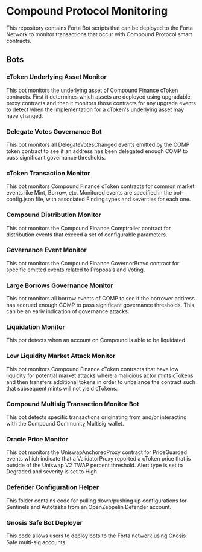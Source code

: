 # Compound Protocol Monitoring

This repository contains Forta Bot scripts that can be deployed to the Forta Network to monitor
transactions that occur with Compound Protocol smart contracts.

## Bots

### cToken Underlying Asset Monitor

This bot monitors the underlying asset of Compound Finance cToken contracts.  First
it determines which assets are deployed using upgradable proxy contracts and then it
monitors those contracts for any upgrade events to detect when the implementation for
a cToken's underlying asset may have changed.

### Delegate Votes Governance Bot

This bot monitors all DelegateVotesChanged events emitted by the COMP token contract to see if an
address has been delegated enough COMP to pass significant governance thresholds.

### cToken Transaction Monitor

This bot monitors Compound Finance cToken contracts for common market events like Mint, Borrow,
etc.  Monitored events are specified in the bot-config.json file, with associated Finding types
and severities for each one.

### Compound Distribution Monitor

This bot monitors the Compound Finance Comptroller contract for distribution events that exceed a 
set of configurable parameters.

### Governance Event Monitor

This bot monitors the Compound Finance GovernorBravo contract for specific emitted events related
to Proposals and Voting.

### Large Borrows Governance Monitor

This bot monitors all borrow events of COMP to see if the borrower address has accrued enough COMP
to pass significant governance thresholds. This can be an early indication of governance attacks.

### Liquidation Monitor

This bot detects when an account on Compound is able to be liquidated.

### Low Liquidity Market Attack Monitor

This bot monitors Compound Finance cToken contracts that have low liquidity for potential 
market attacks where a malicious actor mints cTokens and then transfers additional tokens in
order to unbalance the contract such that subsequent mints will not yield cTokens.

### Compound Multisig Transaction Monitor Bot

This bot detects specific transactions originating from and/or interacting with the Compound Community Multisig wallet.

### Oracle Price Monitor

This bot monitors the UniswapAnchoredProxy contract for PriceGuarded events which indicate that
a ValidatorProxy reported a cToken price that is outside of the Uniswap V2 TWAP percent threshold.
Alert type is set to Degraded and severity is set to High.

### Defender Configuration Helper

This folder contains code for pulling down/pushing up configurations for Sentinels and Autotasks from an OpenZeppelin Defender account.

### Gnosis Safe Bot Deployer

This code allows users to deploy bots to the Forta network using Gnosis Safe multi-sig accounts.